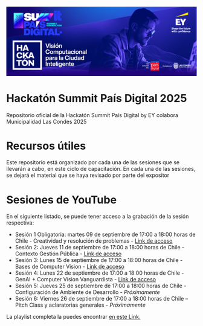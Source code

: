 ![Banner Hackatón EY Pais Digital 2025](public/Summit-PD-2025-Hackaton-Banner.jpg)

# Hackatón Summit País Digital 2025

Repositorio oficial de la Hackatón Summit País Digital by EY colabora Municipalidad Las Condes 2025

# Recursos útiles

Este repositorio está organizado por cada una de las sesiones que se llevarán a cabo, en este ciclo de capacitación. En cada una de las sesiones, se dejará el material que se haya revisado por parte del expositor

# Sesiones de YouTube

En el siguiente listado, se puede tener acceso a la grabación de la sesión respectiva:

- Sesión 1 Obligatoria: martes 09 de septiembre de 17:00 a 18:00 horas de Chile - Creatividad y resolución de problemas - [Link de acceso](https://youtu.be/e-NQJ_ImlQU?si=UGjoF62TfRrR2SyX)
- Sesión 2: Jueves 11 de septiembre de 17:00 a 18:00 horas de Chile - Contexto Gestión Pública - [Link de acceso](https://youtu.be/JdX3Zj8wwOU?si=lM85xrc294onMqq4)
- Sesión 3: Lunes 15 de septiembre de 17:00 a 18:00 horas de Chile - Bases de Computer Vision - [Link de acceso](https://youtu.be/ntuRo9ikYNg?si=ApzOMqsG2nU8pG7X)
- Sesión 4: Lunes 22 de septiembre de 17:00 a 18:00 horas de Chile - GenAI + Computer Vision Vanguardista - [Link de acceso](https://youtu.be/zZCex0O8TQI?si=uHngF0b0S_NdOEBq)
- Sesión 5: Jueves 25 de septiembre de 17:00 a 18:00 horas de Chile - Configuración de Ambiente de Desarrollo - _Próximamente_
- Sesión 6: Viernes 26 de septiembre de 17:00 a 18:00 horas de Chile – Pitch Class y aclaratorias generales - _Próximamente_

La playlist completa la puedes encontrar [en este Link.](https://youtube.com/playlist?list=PLoumkFfodoKod09M7wA3w7rd1jmcQu2gt&si=h4Y_EMoJLXkDetCQ)
